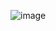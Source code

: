   ![image](https://github.com/LongTran15200/LeetC-CWars-Cchef-etc/assets/128632373/90563e65-9b20-44ac-96f4-507047ddd73e)
